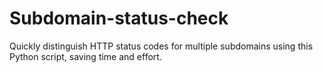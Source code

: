 # Subdomain-status-check
Quickly distinguish HTTP status codes for multiple subdomains using this Python script, saving time and effort.
